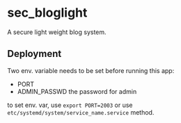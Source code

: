 # sec_bloglight


A secure light weight blog system.



## Deployment

Two env. variable needs to be set before running this app:  
- PORT
- ADMIN_PASSWD the password for admin

to set env. var, use `export PORT=2003` or use `etc/systemd/system/service_name.service` method.